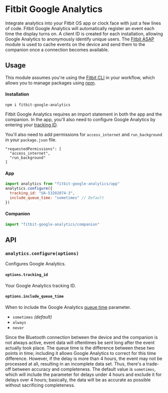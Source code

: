 # Fitbit Google Analytics
Integrate analytics into your Fitbit OS app or clock face with just a few lines of code. Fitbit Google Analytics will automatically register an event each time the display turns on. A client ID is created for each installation, allowing Google Analytics to anonymously identify unique users. The [Fitbit ASAP](https://github.com/dillpixel/fitbit-asap) module is used to cache events on the device and send them to the companion once a connection becomes available.
## Usage
This module assumes you're using the [Fitbit CLI](https://dev.fitbit.com/build/guides/command-line-interface/) in your workflow, which allows you to manage packages using [npm](https://docs.npmjs.com/about-npm/).
#### Installation
```
npm i fitbit-google-analytics
```
Fitbit Google Analytics requires an import statement in both the app and the companion. In the app, you'll also need to configure Google Analytics by entering your [tracking ID](https://support.google.com/analytics/answer/7372977?hl=en).

You'll also need to add permissions for `access_internet` and `run_background` in your `package.json` file.
```
"requestedPermissions": [
  "access_internet",
  "run_background"
]
```
#### App
```javascript
import analytics from "fitbit-google-analytics/app"
analytics.configure({
  tracking_id: "UA-53202074-3",
  include_queue_time: "sometimes" // Default
})
```
#### Companion
```javascript
import "fitbit-google-analytics/companion"
```
## API
### `analytics.configure(options)`
Configures Google Analytics.
#### `options.tracking_id`
Your Google Analytics tracking ID.
#### `options.include_queue_time`
When to include the Google Analytics [queue time](https://developers.google.com/analytics/devguides/collection/protocol/v1/parameters#qt) parameter.
* `sometimes` *(default)*
* `always`
* `never`

Since the Bluetooth connection between the device and the companion is not always active, event data will oftentimes be sent long after the event actually took place. The queue time is the difference between these two points in time; including it allows Google Analytics to correct for this time difference. However, if the delay is more than 4 hours, the event may not be processed at all, resulting in an incomplete data set. Thus, there's a trade-off between accuracy and completeness. The default value is `sometimes`, which will include the parameter for delays under 4 hours and exclude it for delays over 4 hours; basically, the data will be as accurate as possible without sacrificing completeness.
